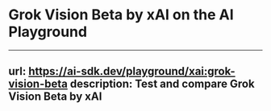 # Grok Vision Beta by xAI on the AI Playground


---
url: https://ai-sdk.dev/playground/xai:grok-vision-beta
description: Test and compare Grok Vision Beta by xAI
---
